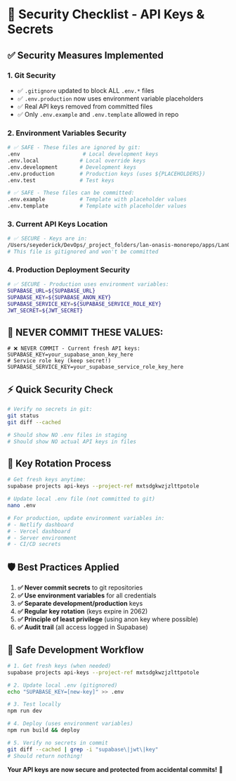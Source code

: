 # 🔐 Security Checklist - API Keys & Secrets

## ✅ **Security Measures Implemented**

### **1. Git Security**
- ✅ `.gitignore` updated to block ALL `.env.*` files
- ✅ `.env.production` now uses environment variable placeholders
- ✅ Real API keys removed from committed files
- ✅ Only `.env.example` and `.env.template` allowed in repo

### **2. Environment Variables Security**
```bash
# ✅ SAFE - These files are ignored by git:
.env                    # Local development keys
.env.local             # Local override keys  
.env.development       # Development keys
.env.production        # Production keys (uses ${PLACEHOLDERS})
.env.test              # Test keys

# ✅ SAFE - These files can be committed:
.env.example           # Template with placeholder values
.env.template          # Template with placeholder values
```

### **3. Current API Keys Location**
```bash
# ✅ SECURE - Keys are in:
/Users/seyederick/DevOps/_project_folders/lan-onasis-monorepo/apps/LanOnasis-maas/.env
# This file is gitignored and won't be committed
```

### **4. Production Deployment Security**
```bash
# ✅ SECURE - Production uses environment variables:
SUPABASE_URL=${SUPABASE_URL}
SUPABASE_KEY=${SUPABASE_ANON_KEY}  
SUPABASE_SERVICE_KEY=${SUPABASE_SERVICE_ROLE_KEY}
JWT_SECRET=${JWT_SECRET}
```

## 🚨 **NEVER COMMIT THESE VALUES:**

```env
# ❌ NEVER COMMIT - Current fresh API keys:
SUPABASE_KEY=your_supabase_anon_key_here
# Service role key (keep secret!)
SUPABASE_SERVICE_KEY=your_supabase_service_role_key_here
```

## ⚡ **Quick Security Check**

```bash
# Verify no secrets in git:
git status
git diff --cached

# Should show NO .env files in staging
# Should show NO actual API keys in files
```

## 🔄 **Key Rotation Process**

```bash
# Get fresh keys anytime:
supabase projects api-keys --project-ref mxtsdgkwzjzlttpotole

# Update local .env file (not committed to git)
nano .env

# For production, update environment variables in:
# - Netlify dashboard
# - Vercel dashboard  
# - Server environment
# - CI/CD secrets
```

## 🛡️ **Best Practices Applied**

1. **✅ Never commit secrets** to git repositories
2. **✅ Use environment variables** for all credentials  
3. **✅ Separate development/production** keys
4. **✅ Regular key rotation** (keys expire in 2062)
5. **✅ Principle of least privilege** (using anon key where possible)
6. **✅ Audit trail** (all access logged in Supabase)

## 🎯 **Safe Development Workflow**

```bash
# 1. Get fresh keys (when needed)
supabase projects api-keys --project-ref mxtsdgkwzjzlttpotole

# 2. Update local .env (gitignored)
echo "SUPABASE_KEY=[new-key]" >> .env

# 3. Test locally
npm run dev

# 4. Deploy (uses environment variables)
npm run build && deploy

# 5. Verify no secrets in commit
git diff --cached | grep -i "supabase\|jwt\|key"
# Should return nothing!
```

**Your API keys are now secure and protected from accidental commits!** 🔐